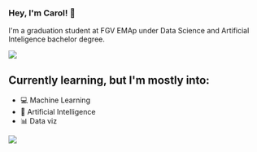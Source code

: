 ### Hey, I'm Carol! 👋

I'm a graduation student at FGV EMAp under Data Science and Artificial Inteligence bachelor degree. 

![](http://github-profile-summary-cards.vercel.app/api/cards/profile-details?username=anacarolerthal&theme=algolia)


## Currently learning, but I'm mostly into:

- 💻 Machine Learning 
- 🤖 Artificial Intelligence 
- 📊 Data viz


<div>
  <a href = "https://www.linkedin.com/in/ana-carolina-erthal/" target="_blank"><img src="https://img.shields.io/badge/LinkedIn-0077B5?style=for-the-badge&logo=linkedin&logoColor=white"></a>
</div>
